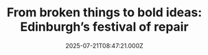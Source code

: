 ---
title: "From broken things to bold ideas: Edinburgh’s festival of repair"
date: 2025-07-21T08:47:21.000Z
category: Human Kindness
externalLink: "https://www.positive.news/lifestyle/arts/from-broken-things-to-bold-ideas-edinburghs-festival-of-repair/"
image: ""
excerpt: "Edinburgh International Book Festival's Jenny Niven explains its theme of mending what’s broken – in society, the environment, and ourselves The post From broken things to bold ideas: Edinburgh’s festival of repair appeared first on Positive News.…"
---